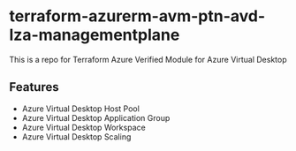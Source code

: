 # terraform-azurerm-avm-ptn-avd-lza-managementplane

This is a repo for Terraform Azure Verified Module for Azure Virtual Desktop

## Features
- Azure Virtual Desktop Host Pool
- Azure Virtual Desktop Application Group
- Azure Virtual Desktop Workspace
- Azure Virtual Desktop Scaling

